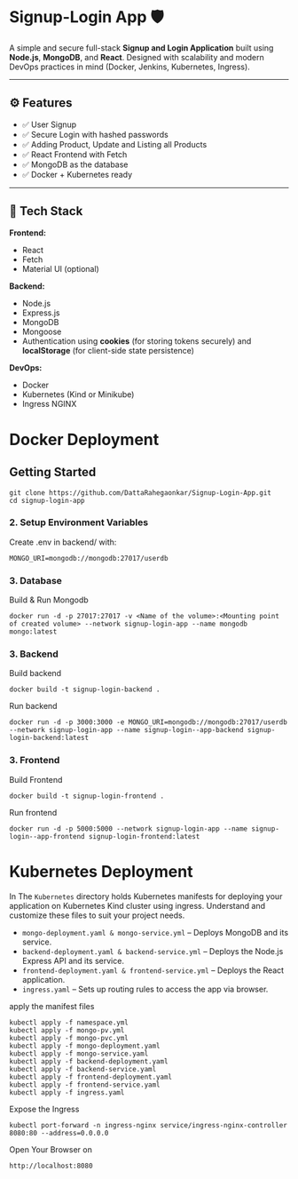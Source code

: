 # Signup-Login App 🛡️

A simple and secure full-stack **Signup and Login Application** built using **Node.js**, **MongoDB**, and **React**. Designed with scalability and modern DevOps practices in mind (Docker, Jenkins, Kubernetes, Ingress).

---

## ⚙️ Features

- ✅ User Signup
- ✅ Secure Login with hashed passwords
- ✅ Adding Product, Update and Listing all Products
- ✅ React Frontend with Fetch
- ✅ MongoDB as the database
- ✅ Docker + Kubernetes ready

---

## 🧰 Tech Stack

**Frontend:**
- React
- Fetch
- Material UI (optional)

**Backend:**
- Node.js
- Express.js
- MongoDB
- Mongoose
- Authentication using **cookies** (for storing tokens securely) and **localStorage** (for client-side state persistence)

**DevOps:**
- Docker
- Kubernetes (Kind or Minikube)
- Ingress NGINX

# Docker Deployment

## Getting Started

```
git clone https://github.com/DattaRahegaonkar/Signup-Login-App.git
cd signup-login-app
```

### 2. Setup Environment Variables
Create .env in backend/ with:
```
MONGO_URI=mongodb://mongodb:27017/userdb
```

### 3. Database
Build & Run Mongodb
```
docker run -d -p 27017:27017 -v <Name of the volume>:<Mounting point of created volume> --network signup-login-app --name mongodb  mongo:latest
```

### 3. Backend
Build backend
```
docker build -t signup-login-backend .
```

Run backend
```
docker run -d -p 3000:3000 -e MONGO_URI=mongodb://mongodb:27017/userdb --network signup-login-app --name signup-login--app-backend signup-login-backend:latest
```

### 3. Frontend
Build Frontend
```
docker build -t signup-login-frontend .
```

Run frontend
```
docker run -d -p 5000:5000 --network signup-login-app --name signup-login--app-frontend signup-login-frontend:latest
```

# Kubernetes Deployment
In The `Kubernetes` directory holds Kubernetes manifests for deploying your application on Kubernetes Kind cluster using ingress. Understand and customize these files to suit your project needs.

- `mongo-deployment.yaml & mongo-service.yml` – Deploys MongoDB and its service.
- `backend-deployment.yaml & backend-service.yml` – Deploys the Node.js Express API and its service.
- `frontend-deployment.yaml & frontend-service.yml` – Deploys the React application.
- `ingress.yaml` – Sets up routing rules to access the app via browser.

apply the manifest files
```
kubectl apply -f namespace.yml
kubectl apply -f mongo-pv.yml
kubectl apply -f mongo-pvc.yml
kubectl apply -f mongo-deployment.yaml
kubectl apply -f mongo-service.yaml
kubectl apply -f backend-deployment.yaml
kubectl apply -f backend-service.yaml
kubectl apply -f frontend-deployment.yaml
kubectl apply -f frontend-service.yaml
kubectl apply -f ingress.yaml
```

Expose the Ingress
```
kubectl port-forward -n ingress-nginx service/ingress-nginx-controller 8080:80 --address=0.0.0.0
```

Open Your Browser on 
```
http://localhost:8080
```
